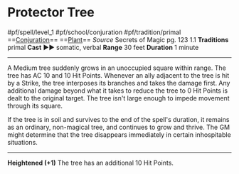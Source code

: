 # Protector Tree
#pf/spell/level_1 #pf/school/conjuration #pf/tradition/primal
==[Conjuration](../../../Traits/Conjuration.md)== ==[Plant](../../../Traits/Plant.md)==
*Source* Secrets of Magic pg. 123 1.1
**Traditions** primal
**Cast** ►► somatic, verbal
**Range** 30 feet
**Duration** 1 minute

---
A Medium tree suddenly grows in an unoccupied square within range. The tree has AC 10 and 10 Hit Points. Whenever an ally adjacent to the tree is hit by a Strike, the tree interposes its branches and takes the damage first. Any additional damage beyond what it takes to reduce the tree to 0 Hit Points is dealt to the original target. The tree isn't large enough to impede movement through its square.

If the tree is in soil and survives to the end of the spell's duration, it remains as an ordinary, non-magical tree, and continues to grow and thrive. The GM might determine that the tree disappears immediately in certain inhospitable situations.

<hr>

**Heightened (+1)** The tree has an additional 10 Hit Points.